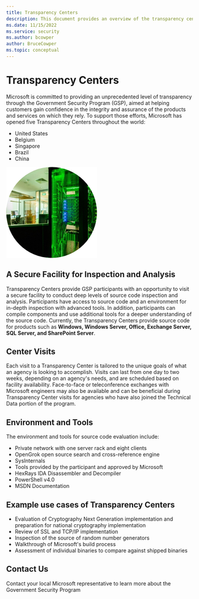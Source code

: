 ```yaml
---
title: Transparency Centers
description: This document provides an overview of the transparency centers throughout the world for the Government Security Program.
ms.date: 11/15/2022
ms.service: security
ms.author: bcowper
author: BruceCowper
ms.topic: conceptual
---
```


# Transparency Centers

Microsoft is committed to providing an unprecedented level of transparency through the Government Security Program (GSP), aimed at helping customers gain confidence in the integrity and assurance of the products and services on which they rely. To support those efforts, Microsoft has opened five Transparency Centers throughout the world: 
 - United States
 - Belgium
 - Singapore
 - Brazil
 - China
 
![Photo showing a corner view of a transparency center.](../media/security-gsp/contentTransparencyCenters.png)

## A Secure Facility for Inspection and Analysis

Transparency Centers provide GSP participants with an opportunity to visit a secure facility to conduct deep levels of source code inspection and analysis. Participants have access to source code and an environment for in-depth inspection with advanced tools. In addition, participants can compile components and use additional tools for a deeper understanding of the source code. Currently, the Transparency Centers provide source code for products such as **Windows, Windows Server, Office, Exchange Server, SQL Server, and SharePoint Server**.

## Center Visits

Each visit to a Transparency Center is tailored to the unique goals of what an agency is looking to accomplish. Visits can last from one day to two weeks, depending on an agency's needs, and are scheduled based on facility availability. Face-to-face or teleconference exchanges with Microsoft engineers may also be available and can be beneficial during Transparency Center visits for agencies who have also joined the Technical Data portion of the program.

## Environment and Tools

The environment and tools for source code evaluation include:
 - Private network with one server rack and eight clients
 - OpenGrok open source search and cross-reference engine
 - SysInternals
 - Tools provided by the participant and approved by Microsoft
 - HexRays IDA Disassembler and Decompiler
 - PowerShell v4.0
 - MSDN Documentation

## Example use cases of Transparency Centers

 - Evaluation of Cryptography Next Generation implementation and preparation for national cryptography implementation
 - Review of SSL and TCP/IP implementation
 - Inspection of the source of random number generators
 - Walkthrough of Microsoft's build process
 - Assessment of individual binaries to compare against shipped binaries

## Contact Us

Contact your local Microsoft representative to learn more about the Government Security Program
